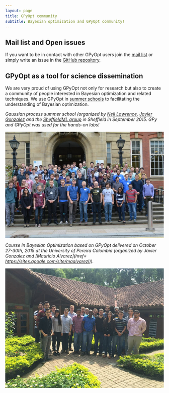 ```yaml
---
layout: page
title: GPyOpt community
subtitle: Bayesian optimization and GPyOpt community!
---
```


## Mail list and Open issues

If you want to be in contact with other GPyOpt users join the [mail list](https://lists.shef.ac.uk/sympa/info/gpyopt-users) or simply write an issue in the [GitHub repository](https://github.com/SheffieldML/GPyOpt/issues). 


## GPyOpt as a tool for science dissemination

We are very proud of using GPyOpt not only for research but also to create a community of people interested in Bayesian optimization and related techniques. We use GPyOpt in [summer schools](http://gpss.cc/) to facilitating the understanding of Bayesian optimization. 


*Gaussian process summer school (organized by [Neil Lawrence](http://inverseprobability.com/), [Javier Gonzalez]((http://javiergonzalezh.github.io/)) and the [SheffieldML group](http://sheffieldml.github.io/) in Sheffield in September 2015. GPy and GPyOpt was used for the hands-on labs!*
<center> <img  src="./img/gpss_2015.jpg" style="width:550px" align="middle"></center>


*Course in Bayesian Optimization based on GPyOpt delivered on October 27-30th, 2015 at the University of Pereira Colombia (organized by Javier Gonzalez and  [Mauricio Alvarez](href= https://sites.google.com/site/maalvarezl)).*
<center> <img  src="./img/bo_pereira.jpg" style="width:550px" align="middle"></center>











